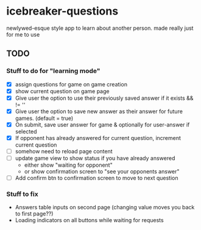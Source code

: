 # icebreaker-questions
newlywed-esque style app to learn about another person. made really just for me to use

## TODO
### Stuff to do for "learning mode"

* [x] assign questions for game on game creation
* [x] show current question on game page
* [x] Give user the option to use their previously saved answer if it exists && != ''
* [x] Give user the option to save new answer as their answer for future games. (default = true)
* [x] On submit, save user answer for game & optionally for user-answer if selected
* [x] If opponent has already answered for current question, increment current question
* [ ] somehow need to reload page content
* [ ] update game view to show status if you have already answered
    * either show "waiting for opponent"
    * or show confirmation screen to "see your opponents answer"
* [ ] Add confirm btn to confirmation screen to move to next question

### Stuff to fix
* Answers table inputs on second page (changing value moves you back to first page??)
* Loading indicators on all buttons while waiting for requests